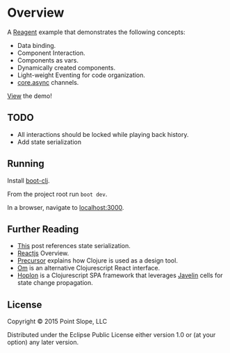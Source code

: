 # Overview

A [Reagent][Reagent] example that demonstrates the following concepts:

* Data binding.
* Component Interaction.
* Components as vars.
* Dynamically created components.
* Light-weight Eventing for code organization.
* [core.async](https://github.com/clojure/core.async) channels.

[View](http://pointslope.github.io/reagent-svg-demo/) the demo!

## TODO

* All interactions should be locked while playing back history.
* Add state serialization

## Running

Install [boot-clj](http://boot-clj.com/).

From the project root run `boot dev`.

In a browser, navigate to [localhost:3000](http://localhost:3000).

## Further Reading

- [This][CircleCi] post references state serialization.
- [Reactjs][Reactjs] Overview.
- [Precursor][Precursorapp] explains how Clojure is used as a design tool.
- [Om][Om] is an alternative Clojurescript React interface.
- [Hoplon][Hoplon] is a Clojurescript SPA framework that leverages [Javelin][Javelin] cells for state change propagation.

## License

Copyright © 2015 Point Slope, LLC

Distributed under the Eclipse Public License either version 1.0 or (at
your option) any later version.

[Reagent]: http://reagent-project.github.io/
[CircleCi]: http://blog.circleci.com/local-state-global-concerns/
[Reactjs]: http://facebook.github.io/react/
[Precursorapp]: https://precursorapp.com/blog/clojure-is-a-product-design-tool
[Om]: https://github.com/omcljs/om
[Hoplon]: http://hoplon.io/
[Javelin]: https://github.com/tailrecursion/javelin
